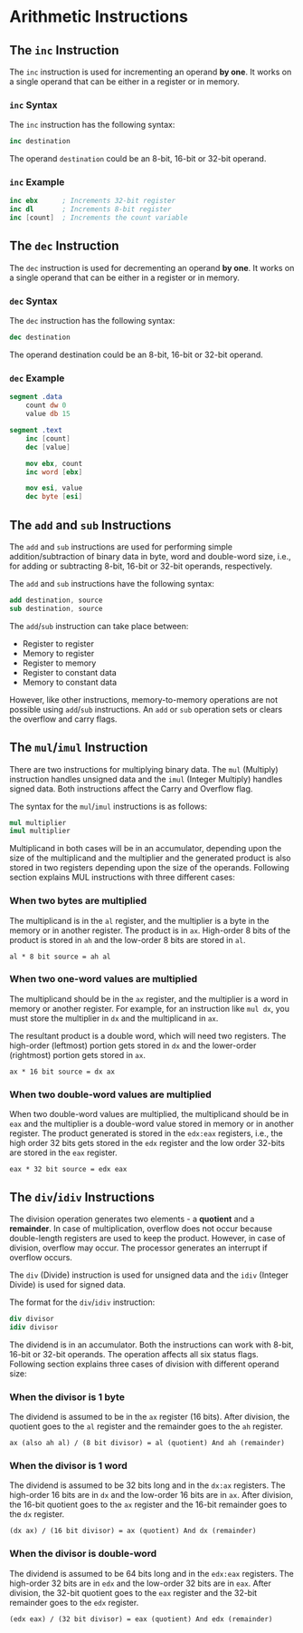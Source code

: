 # Arithmetic Instructions

## The `inc` Instruction

The `inc` instruction is used for incrementing an operand **by one**. It works on a single operand that can be either in a register or in memory.

### `inc` Syntax

The `inc` instruction has the following syntax:

```nasm
inc destination
```

The operand `destination` could be an 8-bit, 16-bit or 32-bit operand.

### `inc` Example

```nasm
inc ebx      ; Increments 32-bit register
inc dl       ; Increments 8-bit register
inc [count]  ; Increments the count variable
```

## The `dec` Instruction

The `dec` instruction is used for decrementing an operand **by one**. It works on a single operand that can be either in a register or in memory.

### `dec` Syntax

The `dec` instruction has the following syntax:

```nasm
dec destination
```

The operand destination could be an 8-bit, 16-bit or 32-bit operand.

### `dec` Example

```nasm
segment .data
    count dw 0
    value db 15

segment .text
    inc [count]
    dec [value]

    mov ebx, count
    inc word [ebx]

    mov esi, value
    dec byte [esi]
```

## The `add` and `sub` Instructions

The `add` and `sub` instructions are used for performing simple addition/subtraction of binary data in byte, word and double-word size, i.e., for adding or subtracting 8-bit, 16-bit or 32-bit operands, respectively.

The `add` and `sub` instructions have the following syntax:

```nasm
add destination, source
sub destination, source
```

The `add`/`sub` instruction can take place between:

+ Register to register
+ Memory to register
+ Register to memory
+ Register to constant data
+ Memory to constant data

However, like other instructions, memory-to-memory operations are not possible using `add`/`sub` instructions. An `add` or `sub` operation sets or clears the overflow and carry flags.

## The `mul`/`imul` Instruction

There are two instructions for multiplying binary data. The `mul` (Multiply) instruction handles unsigned data and the `imul` (Integer Multiply) handles signed data. Both instructions affect the Carry and Overflow flag.

The syntax for the `mul`/`imul` instructions is as follows:

```nasm
mul multiplier
imul multiplier
```

Multiplicand in both cases will be in an accumulator, depending upon the size of the multiplicand and the multiplier and the generated product is also stored in two registers depending upon the size of the operands. Following section explains MUL instructions with three different cases:

### When two bytes are multiplied

The multiplicand is in the `al` register, and the multiplier is a byte in the memory or in another register. The product is in `ax`. High-order 8 bits of the product is stored in `ah` and the low-order 8 bits are stored in `al`.

```none
al * 8 bit source = ah al
```

### When two one-word values are multiplied

The multiplicand should be in the `ax` register, and the multiplier is a word in memory or another register. For example, for an instruction like `mul dx`, you must store the multiplier in `dx` and the multiplicand in `ax`.

The resultant product is a double word, which will need two registers. The high-order (leftmost) portion gets stored in `dx` and the lower-order (rightmost) portion gets stored in `ax`.

```none
ax * 16 bit source = dx ax
```

### When two double-word values are multiplied

When two double-word values are multiplied, the multiplicand should be in `eax` and the multiplier is a double-word value stored in memory or in another register. The product generated is stored in the `edx:eax` registers, i.e., the high order 32 bits gets stored in the `edx` register and the low order 32-bits are stored in the `eax` register.

```none
eax * 32 bit source = edx eax
```

## The `div`/`idiv` Instructions

The division operation generates two elements - a **quotient** and a **remainder**. In case of multiplication, overflow does not occur because double-length registers are used to keep the product. However, in case of division, overflow may occur. The processor generates an interrupt if overflow occurs.

The `div` (Divide) instruction is used for unsigned data and the `idiv` (Integer Divide) is used for signed data.

The format for the `div`/`idiv` instruction:

```nasm
div divisor
idiv divisor
```

The dividend is in an accumulator. Both the instructions can work with 8-bit, 16-bit or 32-bit operands. The operation affects all six status flags. Following section explains three cases of division with different operand size:

### When the divisor is 1 byte

The dividend is assumed to be in the `ax` register (16 bits). After division, the quotient goes to the `al` register and the remainder goes to the `ah` register.

```none
ax (also ah al) / (8 bit divisor) = al (quotient) And ah (remainder)
```

### When the divisor is 1 word

The dividend is assumed to be 32 bits long and in the `dx:ax` registers. The high-order 16 bits are in `dx` and the low-order 16 bits are in `ax`. After division, the 16-bit quotient goes to the `ax` register and the 16-bit remainder goes to the `dx` register.

```none
(dx ax) / (16 bit divisor) = ax (quotient) And dx (remainder)
```

### When the divisor is double-word

The dividend is assumed to be 64 bits long and in the `edx:eax` registers. The high-order 32 bits are in `edx` and the low-order 32 bits are in `eax`. After division, the 32-bit quotient goes to the `eax` register and the 32-bit remainder goes to the `edx` register.

```none
(edx eax) / (32 bit divisor) = eax (quotient) And edx (remainder)
```
